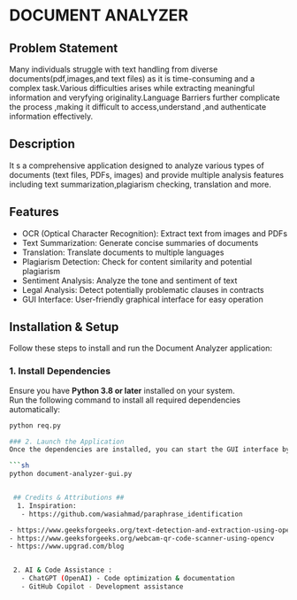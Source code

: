 # DOCUMENT ANALYZER #

## Problem Statement ##
Many individuals struggle with text handling from diverse documents(pdf,images,and text files) as it is time-consuming and a complex task.Various difficulties arises while extracting meaningful information and veryfying originality.Language Barriers further complicate the process ,making it difficult to access,understand ,and authenticate information effectively. 

## Description ##
 It s a comprehensive application designed to analyze various types of documents (text files, PDFs, images) and provide multiple analysis features including text summarization,plagiarism checking, translation and more.

## Features ##
 - OCR (Optical Character Recognition): Extract text from images and PDFs
 - Text Summarization: Generate concise summaries of documents
 - Translation: Translate documents to multiple languages
 - Plagiarism Detection: Check for content similarity and potential plagiarism
 - Sentiment Analysis: Analyze the tone and sentiment of text
 - Legal Analysis: Detect potentially problematic clauses in contracts
 - GUI Interface: User-friendly graphical interface for easy operation

## Installation & Setup ##
Follow these steps to install and run the Document Analyzer application:

### 1. Install Dependencies
Ensure you have **Python 3.8 or later** installed on your system.  
Run the following command to install all required dependencies automatically:

```sh
python req.py

### 2. Launch the Application
Once the dependencies are installed, you can start the GUI interface by running:

```sh
python document-analyzer-gui.py


 ## Credits & Attributions ##
  1. Inspiration:
   - https://github.com/wasiahmad/paraphrase_identification

- https://www.geeksforgeeks.org/text-detection-and-extraction-using-opencv-and-ocr/
- https://www.geeksforgeeks.org/webcam-qr-code-scanner-using-opencv
- https://www.upgrad.com/blog


 2. AI & Code Assistance :
   - ChatGPT (OpenAI) - Code optimization & documentation
   - GitHub Copilot - Development assistance

